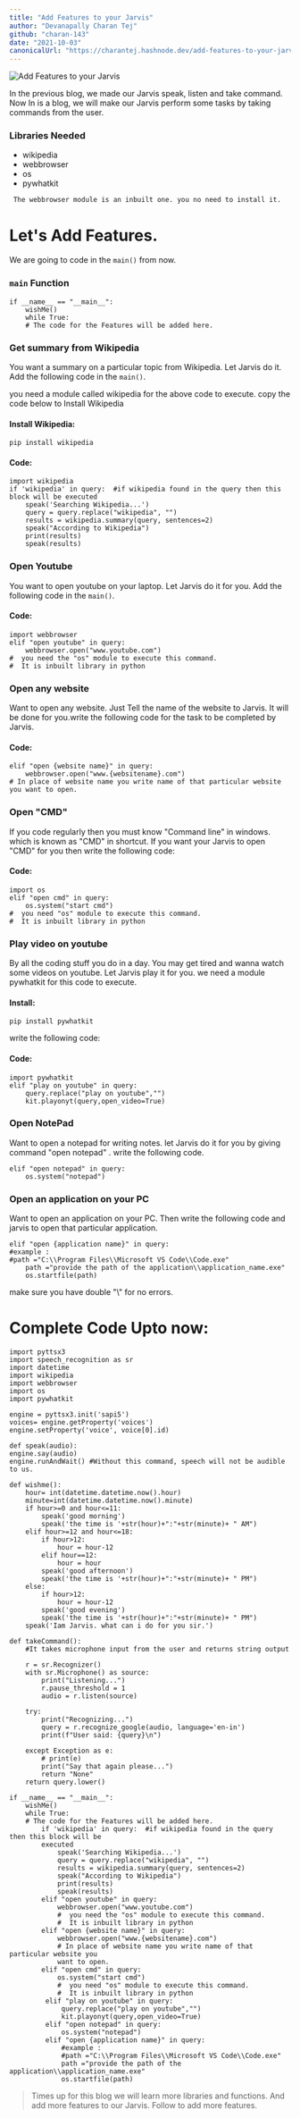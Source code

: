 ```yaml
---
title: "Add Features to your Jarvis"
author: "Devanapally Charan Tej"
github: "charan-143"
date: "2021-10-03"
canonicalUrl: "https://charantej.hashnode.dev/add-features-to-your-jarvis"
---
```


![Add Features to your Jarvis](https://charantej.hashnode.dev/_next/image?url=https%3A%2F%2Fcdn.hashnode.com%2Fres%2Fhashnode%2Fimage%2Fupload%2Fv1632231560269%2FoDH-6T6ie.jpeg%3Fw%3D1600%26h%3D840%26fit%3Dcrop%26crop%3Dentropy%26auto%3Dcompress%2Cformat%26format%3Dwebp&w=1920&q=75)



In the previous blog, we made our Jarvis speak, listen and take command. Now In is a blog, we will make our Jarvis perform some tasks by taking commands from the user.
### Libraries Needed
- wikipedia
- webbrowser
- os
- pywhatkit


``` The webbrowser module is an inbuilt one. you no need to install it.```
# Let's Add Features.

We are going to code in the ```main()``` from now.
### ```main``` Function
```
if __name__ == "__main__":
    wishMe()
    while True:
    # The code for the Features will be added here.
```
### Get summary from Wikipedia
You want a summary on a particular topic from Wikipedia. Let Jarvis do it.
Add the following code in the ```main()```.


you need a module called wikipedia for the above code to execute.
copy the code below to Install Wikipedia


#### Install Wikipedia:

```
pip install wikipedia
```
#### Code:
```
import wikipedia
if 'wikipedia' in query:  #if wikipedia found in the query then this block will be executed
    speak('Searching Wikipedia...')
    query = query.replace("wikipedia", "")
    results = wikipedia.summary(query, sentences=2) 
    speak("According to Wikipedia")
    print(results)
    speak(results)

``` 
### Open Youtube

You want to open youtube on your laptop. Let Jarvis do it for you.
Add the following code in the ```main()```.
#### Code:
```
import webbrowser
elif "open youtube" in query:
    webbrowser.open("www.youtube.com")
#  you need the "os" module to execute this command.
#  It is inbuilt library in python
``` 
### Open any website
Want to open any website. Just Tell the name of the website to Jarvis. It will be done for you.write the following code for the task to be completed by Jarvis.
#### Code:
```
elif "open {website name}" in query:
    webbrowser.open("www.{websitename}.com")
# In place of website name you write name of that particular website you want to open.
``` 
### Open "CMD"
If you code regularly then you must know "Command line" in windows. which is known as "CMD" in shortcut. If you want your Jarvis to open "CMD" for you then 
write the following code:
#### Code:
```
import os
elif "open cmd" in query:
    os.system("start cmd")
#  you need "os" module to execute this command.
#  It is inbuilt library in python
```
### Play video on youtube
By all the coding stuff you do in a day. You may get tired and wanna watch some videos on youtube. Let Jarvis play it for you.
we need a module pywhatkit for this code to execute.
#### Install:
```
pip install pywhatkit

``` 
write the following code:
#### Code:
```
import pywhatkit
elif "play on youtube" in query:
    query.replace("play on youtube","")
    kit.playonyt(query,open_video=True)

```
### Open NotePad
Want to open a notepad for writing notes. let Jarvis do it for you by giving command "open notepad" . write the following code.

```
elif "open notepad" in query:
    os.system("notepad")
``` 
### Open an application on your PC
Want to open an application on your PC. Then write the following code and jarvis to open that particular application.


```
elif "open {application name}" in query:
#example :
#path ="C:\\Program Files\\Microsoft VS Code\\Code.exe"
    path ="provide the path of the application\\application_name.exe"
    os.startfile(path)
``` 
make sure you have double "\\" for no errors.


# Complete Code Upto now:

```
import pyttsx3
import speech_recognition as sr
import datetime
import wikipedia
import webbrowser
import os
import pywhatkit

engine = pyttsx3.init('sapi5')
voices= engine.getProperty('voices') 
engine.setProperty('voice', voice[0].id)

def speak(audio):
engine.say(audio) 
engine.runAndWait() #Without this command, speech will not be audible to us.

def wishme():
    hour= int(datetime.datetime.now().hour)
    minute=int(datetime.datetime.now().minute)
    if hour>=0 and hour<=11:
        speak('good morning')
        speak('the time is '+str(hour)+":"+str(minute)+ " AM")
    elif hour>=12 and hour<=18:
        if hour>12:
            hour = hour-12
        elif hour==12:
            hour = hour
        speak('good afternoon')
        speak('the time is '+str(hour)+":"+str(minute)+ " PM")
    else:
        if hour>12:
            hour = hour-12
        speak('good evening')
        speak('the time is '+str(hour)+":"+str(minute)+ " PM")
    speak('Iam Jarvis. what can i do for you sir.')

def takeCommand():
    #It takes microphone input from the user and returns string output

    r = sr.Recognizer()
    with sr.Microphone() as source:
        print("Listening...")
        r.pause_threshold = 1
        audio = r.listen(source)

    try:
        print("Recognizing...")    
        query = r.recognize_google(audio, language='en-in')
        print(f"User said: {query}\n")

    except Exception as e:
        # print(e)    
        print("Say that again please...")  
        return "None"
    return query.lower()

if __name__ == "__main__":
    wishMe()
    while True:
    # The code for the Features will be added here.
        if 'wikipedia' in query:  #if wikipedia found in the query then this block will be 
        executed
            speak('Searching Wikipedia...')
            query = query.replace("wikipedia", "")
            results = wikipedia.summary(query, sentences=2) 
            speak("According to Wikipedia")
            print(results)
            speak(results)
        elif "open youtube" in query:
            webbrowser.open("www.youtube.com")
            #  you need the "os" module to execute this command.
            #  It is inbuilt library in python
        elif "open {website name}" in query:
            webbrowser.open("www.{websitename}.com")
            # In place of website name you write name of that particular website you 
            want to open.
        elif "open cmd" in query:
            os.system("start cmd")
            #  you need "os" module to execute this command.
            #  It is inbuilt library in python
         elif "play on youtube" in query:
             query.replace("play on youtube","")
             kit.playonyt(query,open_video=True)
         elif "open notepad" in query:
             os.system("notepad")
         elif "open {application name}" in query:
             #example :
             #path ="C:\\Program Files\\Microsoft VS Code\\Code.exe"
             path ="provide the path of the application\\application_name.exe"
             os.startfile(path)
``` 


> Times up for this blog we will learn more libraries and functions. And add more features to our Jarvis. Follow to add more features.


